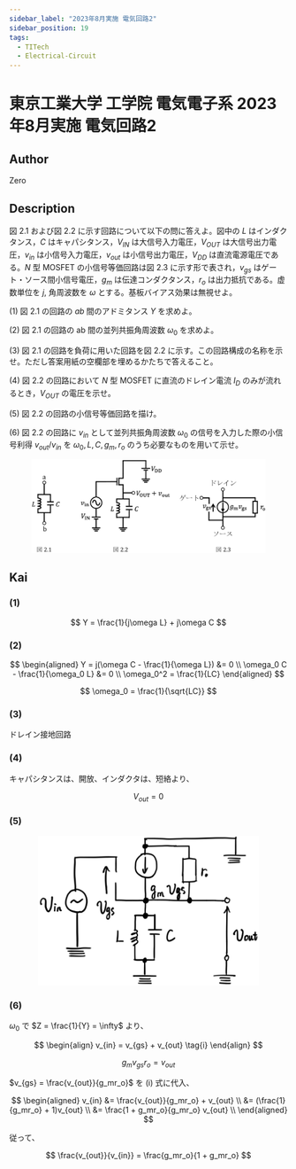 ```yaml
---
sidebar_label: "2023年8月実施 電気回路2"
sidebar_position: 19
tags:
  - TITech
  - Electrical-Circuit
---
```

# 東京工業大学 工学院 電気電子系 2023年8月実施 電気回路2

## **Author**
Zero

## **Description**
図 2.1 および図 2.2 に示す回路について以下の問に答えよ。図中の $L$ はインダクタンス，$C$ はキャパシタンス，$V_{IN}$ は大信号入力電圧，$V_{OUT}$ は大信号出力電圧，$v_{in}$ は小信号入力電圧，$v_{out}$ は小信号出力電圧，$V_{DD}$ は直流電源電圧である。$N$ 型 MOSFET の小信号等価回路は図 $2.3$ に示す形で表され，$v_{gs}$ はゲート・ソース間小信号電圧，$g_m$ は伝達コンダクタンス，$r_o$ は出力抵抗である。虚数単位を $j$, 角周波数を $\omega$ とする。基板バイアス効果は無視せよ。

(1) 図 $2.1$ の回路の $ab$ 間のアドミタンス $Y$ を求めよ。 

(2) 図 $2.1$ の回路の ab 間の並列共振角周波数 $\omega_0$ を求めよ。 

(3) 図 $2.1$ の回路を負荷に用いた回路を図 $2.2$ に示す。この回路構成の名称を示せ。ただし答案用紙の空欄部を埋めるかたちで答えること。

(4) 図 $2.2$ の回路において $N$ 型 MOSFET に直流のドレイン電流 $I_D$ のみが流れるとき，$V_{OUT}$ の電圧を示せ。 

(5) 図 $2.2$ の回路の小信号等価回路を描け。

(6) 図 $2.2$ の回路に $v_{in}$ として並列共振角周波数 $\omega_0$ の信号を入力した際の小信号利得 $v_{out}/v_{in}$ を $\omega_0,L,C,g_m,r_o$ のうち必要なものを用いて示せ。 

<figure style="text-align:center;">
  <img src="https://raw.githubusercontent.com/Myyura/the_kai_project_assets/main/kakomonn/TITech/engineering/ee_202308_electrical_circuit_2_p1.png" width="600" alt=""/>
</figure>

## **Kai** 
### (1)

$$
Y = \frac{1}{j\omega L} + j\omega C
$$

### (2)

$$
\begin{aligned}
Y = j(\omega C - \frac{1}{\omega L}) &= 0 \\
\omega_0 C - \frac{1}{\omega_0 L} &= 0 \\
\omega_0^2 = \frac{1}{LC}
\end{aligned}
$$

$$
\omega_0 = \frac{1}{\sqrt{LC}}
$$

### (3)
ドレイン接地回路

### (4)
キャパシタンスは、開放、インダクタは、短絡より、

$$
V_{out} = 0
$$

### (5)

<figure style="text-align:center;">
  <img src="https://raw.githubusercontent.com/Myyura/the_kai_project_assets/main/kakomonn/TITech/engineering/ee_202308_electrical_circuit_2_p2.png" width="400" alt=""/>
</figure>

### (6)
$\omega_0$ で $Z = \frac{1}{Y} = \infty$ より、

$$
\begin{align}
v_{in} = v_{gs} + v_{out} \tag{i}
\end{align}
$$

$$
g_m v_{gs} r_o = v_{out}
$$

$v_{gs} = \frac{v_{out}}{g_mr_o}$ を (i) 式に代入、

$$
\begin{aligned}
v_{in} &= \frac{v_{out}}{g_mr_o} + v_{out} \\
&= (\frac{1}{g_mr_o} + 1)v_{out} \\
&= \frac{1 + g_mr_o}{g_mr_o} v_{out} \\
\end{aligned}
$$

従って、

$$
\frac{v_{out}}{v_{in}} = \frac{g_mr_o}{1 + g_mr_o}
$$